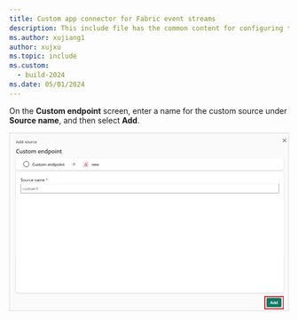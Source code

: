 ```yaml
---
title: Custom app connector for Fabric event streams
description: This include file has the common content for configuring the common app connector for Fabric event streams and Real-time hub.
ms.author: xujiang1
author: xujxu 
ms.topic: include
ms.custom:
  - build-2024
ms.date: 05/01/2024
---
```


On the **Custom endpoint** screen, enter a name for the custom source under **Source name**, and then select **Add**.

![A screenshot showing the Custom endpoint screen with the Add button highlighted.](media\custom-app-source-connector\add.png)
